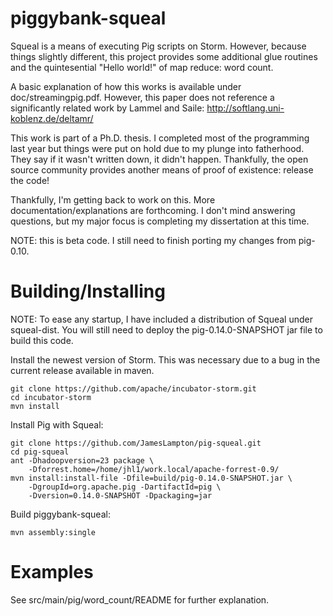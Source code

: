 piggybank-squeal
================

Squeal is a means of executing Pig scripts on Storm.  However, because
things slightly different, this project provides some additional glue
routines and the quintesential "Hello world!" of map reduce: word count.

A basic explanation of how this works is available under doc/streamingpig.pdf.
However, this paper does not reference a significantly related work by Lammel
and Saile: http://softlang.uni-koblenz.de/deltamr/

This work is part of a Ph.D. thesis.  I completed most of the programming last
year but things were put on hold due to my plunge into fatherhood.  They say
if it wasn't written down, it didn't happen.  Thankfully, the open source
community provides another means of proof of existence: release the code!

Thankfully, I'm getting back to work on this.  More documentation/explanations
are forthcoming.  I don't mind answering questions, but my major focus is
completing my dissertation at this time.

NOTE: this is beta code.  I still need to finish porting my changes from pig-0.10.

Building/Installing
===================

NOTE: To ease any startup, I have included a distribution of Squeal under squeal-dist.
You will still need to deploy the pig-0.14.0-SNAPSHOT jar file to build this
code.

Install the newest version of Storm.  This was necessary due to a bug in
the current release available in maven.

    git clone https://github.com/apache/incubator-storm.git
    cd incubator-storm
    mvn install

Install Pig with Squeal:

    git clone https://github.com/JamesLampton/pig-squeal.git
    cd pig-squeal
    ant -Dhadoopversion=23 package \
        -Dforrest.home=/home/jhl1/work.local/apache-forrest-0.9/
    mvn install:install-file -Dfile=build/pig-0.14.0-SNAPSHOT.jar \
        -DgroupId=org.apache.pig -DartifactId=pig \
        -Dversion=0.14.0-SNAPSHOT -Dpackaging=jar

Build piggybank-squeal:

    mvn assembly:single

Examples
========

See src/main/pig/word\_count/README for further explanation.
